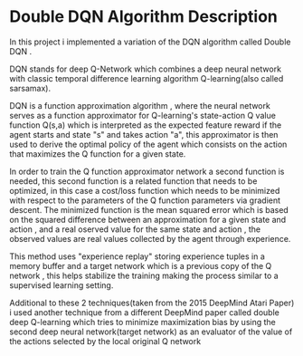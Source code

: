 # Double DQN Algorithm Description

In this project i implemented a variation of the DQN algorithm called Double DQN .

DQN stands for deep Q-Network which combines a deep neural network with classic temporal difference learning algorithm Q-learning(also called sarsamax).

DQN is a function approximation algorithm , where the neural network serves as a function approximator for Q-learning's state-action Q value function Q(s,a)  which is interpreted as the expected feature reward if the agent starts and state "s" and takes action "a", this approximator is then used to derive the optimal policy of the agent which consists on the action that maximizes the Q function for a given state.

In order to train the Q function approximator network a second function is needed, this second function is a related function that needs to be optimized, in this case a cost/loss function which needs to be minimized with respect to the parameters of the Q function parameters via gradient descent. The minimized function is the mean squared error which is based on the squared difference between an approximation for a given state and action , and a real oserved value for the same state and action , the observed values are real values collected by the agent through experience.

This method uses "experience replay" storing experience tuples in a memory buffer and a target network which is a previous copy of the Q network , this helps stabilize the training making the process similar to a supervised learning setting.

Additional to these 2 techniques(taken from the 2015 DeepMind Atari Paper) i used another technique from a different DeepMind paper called double deep Q-learning which tries to minimize maximization bias by using the second deep neural network(target network) as an evaluator of the value of the actions selected by the local original Q network
